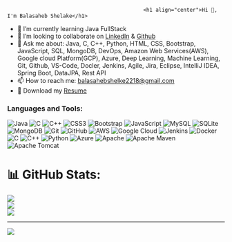                                                 <h1 align="center">Hi 👋, I'm Balasaheb Shelake</h1>



- 🌱 I’m currently learning Java FullStack
- 👯 I’m looking to collaborate on [LinkedIn](https://www.linkedin.com/in/shelake-balasaheb-b69b00211) & [Github](https://github.com/Balasaheb2218/Balasaheb2218)
- 💬 Ask me about: Java, C, C++, Python, HTML, CSS, Bootstrap, JavaScript, SQL, MongoDB, DevOps, Amazon Web Services(AWS), Google cloud Platform(GCP), Azure, Deep Learning,
                    Machine Learning, Git, Github, VS-Code, Docler, Jenkins, Agile, Jira, Eclipse, IntelliJ IDEA, Spring Boot, DataJPA, Rest API
- 📫 How to reach me: balasahebshelke2218@gmail.com
- 📄 Download my <a href="https://drive.google.com/file/d/1QMsMcqdVUoCbz_1lyIgNE20NBTHX52rt/view?usp=drivesdk" target="_blank" rel="noreferrer">Resume</a>

<h3 align="left">Languages and Tools:</h3>

![Java](https://img.shields.io/badge/java-%23ED8B00.svg?style=for-the-badge&logo=openjdk&logoColor=white) ![C](https://img.shields.io/badge/c-%2300599C.svg?style=for-the-badge&logo=c&logoColor=white) ![C++](https://img.shields.io/badge/c++-%2300599C.svg?style=for-the-badge&logo=c%2B%2B&logoColor=white) ![CSS3](https://img.shields.io/badge/css3-%231572B6.svg?style=for-the-badge&logo=css3&logoColor=white) ![Bootstrap](https://img.shields.io/badge/bootstrap-%238511FA.svg?style=for-the-badge&logo=bootstrap&logoColor=white) ![JavaScript](https://img.shields.io/badge/javascript-%23323330.svg?style=for-the-badge&logo=javascript&logoColor=%23F7DF1E) ![MySQL](https://img.shields.io/badge/mysql-4479A1.svg?style=for-the-badge&logo=mysql&logoColor=white) ![SQLite](https://img.shields.io/badge/sqlite-%2307405e.svg?style=for-the-badge&logo=sqlite&logoColor=white) ![MongoDB](https://img.shields.io/badge/MongoDB-%234ea94b.svg?style=for-the-badge&logo=mongodb&logoColor=white) ![Git](https://img.shields.io/badge/git-%23F05033.svg?style=for-the-badge&logo=git&logoColor=white) ![GitHub](https://img.shields.io/badge/github-%23121011.svg?style=for-the-badge&logo=github&logoColor=white) ![AWS](https://img.shields.io/badge/AWS-%23FF9900.svg?style=for-the-badge&logo=amazon-aws&logoColor=white) ![Google Cloud](https://img.shields.io/badge/GoogleCloud-%234285F4.svg?style=for-the-badge&logo=google-cloud&logoColor=white) ![Jenkins](https://img.shields.io/badge/jenkins-%232C5263.svg?style=for-the-badge&logo=jenkins&logoColor=white) ![Docker](https://img.shields.io/badge/docker-%230db7ed.svg?style=for-the-badge&logo=docker&logoColor=white) ![C](https://img.shields.io/badge/c-%2300599C.svg?style=for-the-badge&logo=c&logoColor=white) ![C++](https://img.shields.io/badge/c++-%2300599C.svg?style=for-the-badge&logo=c%2B%2B&logoColor=white) ![Python](https://img.shields.io/badge/python-3670A0?style=for-the-badge&logo=python&logoColor=ffdd54) ![Azure](https://img.shields.io/badge/azure-%230072C6.svg?style=for-the-badge&logo=microsoftazure&logoColor=white) ![Apache](https://img.shields.io/badge/apache-%23D42029.svg?style=for-the-badge&logo=apache&logoColor=white) ![Apache Maven](https://img.shields.io/badge/Apache%20Maven-C71A36?style=for-the-badge&logo=Apache%20Maven&logoColor=white) ![Apache Tomcat](https://img.shields.io/badge/apache%20tomcat-%23F8DC75.svg?style=for-the-badge&logo=apache-tomcat&logoColor=black)
# 📊 GitHub Stats:
![](https://github-readme-stats.vercel.app/api?username=Balasaheb2218&theme=dark&hide_border=false&include_all_commits=false&count_private=false)<br/>
![](https://nirzak-streak-stats.vercel.app/?user=Balasaheb2218&theme=dark&hide_border=false)<br/>
![](https://github-readme-stats.vercel.app/api/top-langs/?username=Balasaheb2218&theme=dark&hide_border=false&include_all_commits=false&count_private=false&layout=compact)

---
[![](https://visitcount.itsvg.in/api?id=Balasaheb2218&icon=0&color=0)](https://visitcount.itsvg.in)

<!-- Proudly created with GPRM ( https://gprm.itsvg.in ) -->

